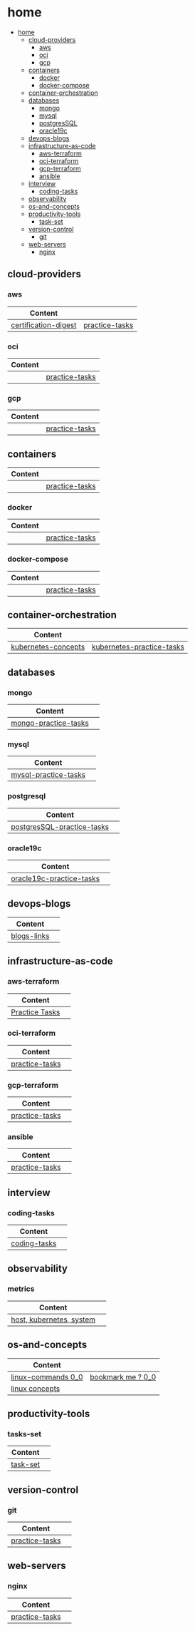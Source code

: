 # home

- [home](#home)
  - [cloud-providers](#cloud-providers)
    - [aws](#aws)
    - [oci](#oci)
    - [gcp](#gcp)
  - [containers](#containers)
    - [docker](#docker)
    - [docker-compose](#docker-compose)
  - [container-orchestration](#container-orchestration)
  - [databases](#databases)
    - [mongo](#mongo)
    - [mysql](#mysql)
    - [postgresSQL](#postgresql)
    - [oracle19c](#oracle19c)
  - [devops-blogs](#devops-blogs)
  - [infrastructure-as-code](#infrastructure-as-code)
    - [aws-terraform](#aws-terraform)
    - [oci-terraform](#oci-terraform)
    - [gcp-terraform](#gcp-terraform)
    - [ansible](#ansible)
  - [interview](#interview)
    - [coding-tasks](#coding-tasks)
  - [observability](#observability)
  - [os-and-concepts](#os-and-concepts)
  - [productivity-tools](#productivity-tools)
    - [task-set](#tasks-set)
  - [version-control](#version-control)
    - [git](#git)
  - [web-servers](#web-servers)
    - [nginx](#nginx)



## cloud-providers
### aws

  
| Content                                                                |                                                           | 
|------------------------------------------------------------------------|-----------------------------------------------------------|
| [certification-digest](home/cloud-providers/aws/certifications-digest) | [practice-tasks](home/cloud-providers/aws/practice-tasks) | 

### oci
| Content |                                                           | 
|---------|-----------------------------------------------------------|
|         | [practice-tasks](home/cloud-providers/oci/practice-tasks) |

### gcp
| Content |                                                    | 
|---------|----------------------------------------------------|
|         | [practice-tasks](home/cloud-providers/gcp/taskset) |

## containers


| Content |                                   | 
|---------|-----------------------------------|
|         | [practice-tasks](home/containers) |

### docker

| Content |                                              | 
|---------|----------------------------------------------|
|         | [practice-tasks](home/containers/docker-old) |


### docker-compose

| Content |                                                  | 
|---------|--------------------------------------------------|
|         | [practice-tasks](home/containers/docker-compose) |





## container-orchestration

| Content                                                                 |                                                                      | 
|-------------------------------------------------------------------------|----------------------------------------------------------------------|
| [kubernetes-concepts](home/container-orchestration/kubernetes/concepts) | [kubernetes-practice-tasks](home/container-orchestration/kubernetes) | 


## databases

### mongo
| Content                                       |                  | 
|-----------------------------------------------|------------------|
| [mongo-practice-tasks](/home/databases/mongo) |                  | 

### mysql
| Content                                       |                  | 
|-----------------------------------------------|------------------|
| [mysql-practice-tasks](/home/databases/mysql) |                  | 

### postgresql
| Content                                                  |     | 
|----------------------------------------------------------|-----|
| [postgresSQL-practice-tasks](/home/databases/postgreSQL) |     | 

### oracle19c
| Content                                               |     | 
|-------------------------------------------------------|-----|
| [oracle19c-practice-tasks](/home/databases/oracle19c) |     | 

## devops-blogs

| Content                           |     | 
|-----------------------------------|-----|
| [blogs-links](/home/devops-blogs) |     | 


## infrastructure-as-code

### aws-terraform

  
| Content                                                     |     | 
|-------------------------------------------------------------|-----|
| [Practice Tasks](home/infrastructure-as-code/terraform/aws) |     | 

### oci-terraform
| Content                                                     |     | 
|-------------------------------------------------------------|-----|
| [practice-tasks](home/infrastructure-as-code/terraform/oci) |     |

### gcp-terraform
| Content                                                                        |     | 
|--------------------------------------------------------------------------------|-----|
| [practice-tasks](home/infrastructure-as-code/terraform/terraform-gcp/taskset)  |     |

### ansible

| Content                                                                 |     | 
|-------------------------------------------------------------------------|-----|
| [practice-tasks](home/infrastructure-as-code/ansible-kitchen/README.md) |     |

## interview

### coding-tasks
| Content                                     |     | 
|---------------------------------------------|-----|
| [coding-tasks](home/interview/coding-tasks) |     |



## observability

### metrics
| Content                                                |     | 
|--------------------------------------------------------|-----|
| [host, kubernetes, system](home/observability/metrics) |     |


## os-and-concepts

| Content                                                                     |                                                                                      | 
|-----------------------------------------------------------------------------|--------------------------------------------------------------------------------------|
| [linux-commands 0_0](home/os-and-concepts/linux-commands/README.md)         | [bookmark me ? 0_0 ](home/os-and-concepts/linux-commands/bookmark-me/bookmark-me.md) | 
| [linux concepts](home/os-and-concepts/linux-essentials/linux-essentials.md) |                                                                                      | 


## productivity-tools

### tasks-set
| Content                             |     | 
|-------------------------------------|-----|
| [task-set](home/productivity-tools) |     |




## version-control

### git
| Content                                    |     | 
|--------------------------------------------|-----|
| [practice-tasks](home/version-control/git) |     |

## web-servers

### nginx
| Content                                  |     | 
|------------------------------------------|-----|
| [practice-tasks](home/web-servers/nginx) |     |


